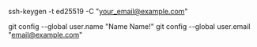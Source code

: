 ssh-keygen -t ed25519 -C "your_email@example.com"

git config --global user.name "Name Name!"
git config --global user.email "email@example.com"
